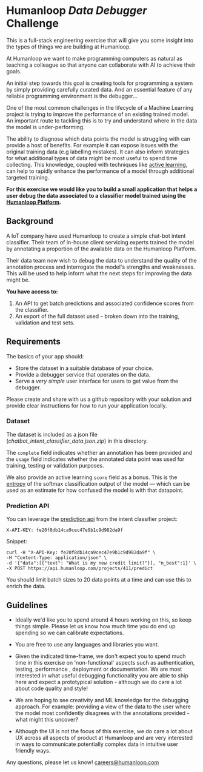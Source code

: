 
# Humanloop _Data Debugger_ Challenge 

This is a full-stack engineering exercise that will give you some insight into the
types of things we are building at Humanloop.
 
At Humanloop we want to make programming computers as natural as teaching a colleague
 so that anyone can collaborate with AI to achieve their goals.
 
An initial step towards this goal is creating tools for
programming a system by simply providing carefully curated data. And an essential
feature of any reliable programming environment is the debugger...
   
One of the most common challenges in the lifecycle of a Machine Learning
project is trying to improve the performance of an existing trained model. An
 important route to tackling this is to try and understand
where in the data the model is under-performing. 
      
The ability to diagnose which data points the model is struggling with can provide a
 host of benefits. For example it can expose issues with the original training data (e.g
  labelling mistakes). It can also inform strategies for what additional types of
   data might be most useful to spend time collecting. This knowledge, coupled with
    techniques like [active learning](https://humanloop.com/blog/why-you-should-be-using-active-learning/),
can help to rapidly enhance the performance of a model through additional targeted
 training.
 
**For this exercise we would like you to build a small application that
 helps a user debug the data associated to a classifier model trained using the
  [Humanloop Platform](https://humanloop.com/signup).**
  
## Background

A IoT company have used Humanloop to create a simple chat-bot
intent classifier. Their team of in-house client servicing experts trained the
 model by annotating a proportion of the available data on the Humanloop Platform.
 
Their data team now wish to debug the data to understand the
quality of the annotation process and interrogate the model's
strengths and weaknesses. This will be used to help inform what the next steps for improving
the data might be.

**You have access to:**

1. An API to get batch predictions and associated confidence scores
 from the classifier.
2. An export of the full dataset used – broken down into the training, validation and test sets.
 
## Requirements

The basics of your app should:

- Store the dataset in a suitable database of your choice.
- Provide a debugger service that operates on the data.
- Serve a _very simple_ user interface for users to get value from the
 debugger. 
 
Please create and share with us a github repository with your solution and provide clear
 instructions for how to run your application locally.

  
### Dataset 
The dataset is included as a json file (_chatbot_intent_classifier_data.json.zip_) in this directory.

The `complete` field indicates whether an annotation has been
provided and the `usage` field indicates whether the annotated data point was
used for training, testing or validation purposes. 
  
We also provide an active learning `score` field as a bonus. This is the [entropy](https://en.wikipedia.org/wiki/Entropy_(information_theory)) of the softmax classification output of the model –– which can be used as an estimate for how confused the model is with that datapoint.

### Prediction API 

You can leverage the [prediction api](https://humanloop.com/docs#operation/create_prediction_projects__id__predict_post) 
from the intent classifier project: 

    X-API-KEY: fe20f8db14ca9cec47e9b1c9d982da9f

Snippet:
    
    curl -H "X-API-Key: fe20f8db14ca9cec47e9b1c9d982da9f" \
    -H "Content-Type: application/json" \
    -d '{"data":[{"text": "What is my new credit limit?"}], "n_best":1}' \
    -X POST https://api.humanloop.com/projects/411/predict

You should limit batch sizes to 20 data points at a time and can use this to enrich
 the data.

## Guidelines 

- Ideally we'd like you to spend around 4 hours working on this, so keep things simple.
 Please let us know how much time you do end up spending so we can calibrate
  expectations. 
 
- You are free to use any languages and libraries you want. 
 
- Given the indicated time-frame, we don't expect you to spend much time in this
  exercise on 'non-functional' aspects such as authentication, testing, performance
  , deployment or documentation. We are most interested in what useful debugging
   functionality you are able to ship here and expect a prototypical solution - although
    we do care a lot about code quality and style!
 
- We are hoping to see creativity and ML knowledge for the debugging
 approach. For example: providing a view of the data to the user where the model most
  confidently disagrees with the annotations provided - what might this uncover? 

- Although the UI is not the focus of this exercise, we do care a lot
 about UX across all aspects of product at Humanloop and are very interested in ways
  to communicate potentially complex data in intuitive user friendly ways.


Any questions, please let us know! careers@humanloop.com
